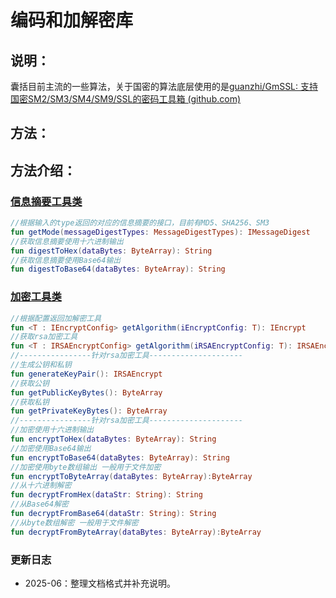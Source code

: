 # 编码和加解密库

## 说明：

囊括目前主流的一些算法，关于国密的算法底层使用的是[guanzhi/GmSSL: 支持国密SM2/SM3/SM4/SM9/SSL的密码工具箱 (github.com)](https://github.com/guanzhi/GmSSL)

## 方法：

## 方法介绍：

### [信息摘要工具类](./src/main/java/com/sik/sikencrypt/MessageDigestUtils.kt)

```kotlin
//根据输入的type返回的对应的信息摘要的接口，目前有MD5、SHA256、SM3
fun getMode(messageDigestTypes: MessageDigestTypes): IMessageDigest
//获取信息摘要使用十六进制输出
fun digestToHex(dataBytes: ByteArray): String
//获取信息摘要使用Base64输出
fun digestToBase64(dataBytes: ByteArray): String
```

### [加密工具类](./src/main/java/com/sik/sikencrypt/EncryptUtils.kt)

```kotlin
//根据配置返回加解密工具
fun <T : IEncryptConfig> getAlgorithm(iEncryptConfig: T): IEncrypt
//获取rsa加密工具
fun <T : IRSAEncryptConfig> getAlgorithm(iRSAEncryptConfig: T): IRSAEncrypt
//----------------针对rsa加密工具---------------------
//生成公钥和私钥
fun generateKeyPair(): IRSAEncrypt
//获取公钥
fun getPublicKeyBytes(): ByteArray
//获取私钥
fun getPrivateKeyBytes(): ByteArray
//----------------针对rsa加密工具---------------------
//加密使用十六进制输出
fun encryptToHex(dataBytes: ByteArray): String
//加密使用Base64输出
fun encryptToBase64(dataBytes: ByteArray): String
//加密使用byte数组输出 一般用于文件加密
fun encryptToByteArray(dataBytes: ByteArray):ByteArray
//从十六进制解密
fun decryptFromHex(dataStr: String): String
//从Base64解密
fun decryptFromBase64(dataStr: String): String
//从byte数组解密 一般用于文件解密
fun decryptFromByteArray(dataBytes: ByteArray):ByteArray
```

### 更新日志
- 2025-06：整理文档格式并补充说明。

